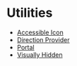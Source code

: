 # Utilities

-   [Accessible Icon](./accessible-icon.md)
-   [Direction Provider](./direction-provider.md)
-   [Portal](./portal.md)
-   [Visually Hidden](./visually-hidden.md)
